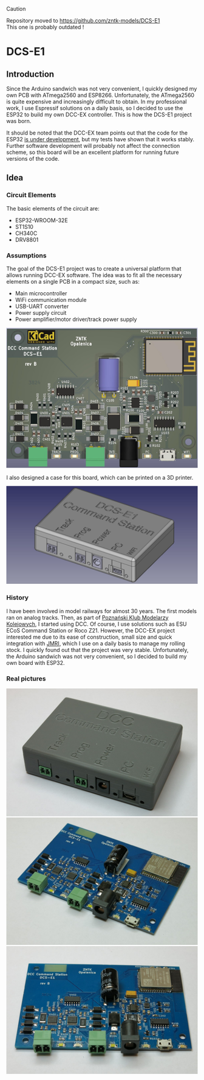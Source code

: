 > [!CAUTION]
> Repository moved to https://github.com/zntk-models/DCS-E1
> <br>This one is probably outdated !

# DCS-E1

## Introduction

Since the Arduino sandwich was not very convenient, I quickly designed my own PCB with ATmega2560 and ESP8266. Unfortunately, the ATmega2560 is quite expensive and increasingly difficult to obtain. In my professional work, I use Espressif solutions on a daily basis, so I decided to use the ESP32 to build my own DCC-EX controller. This is how the DCS-E1 project was born.

It should be noted that the DCC-EX team points out that the code for the ESP32 [is under development](https://dcc-ex.com/reference/hardware/microcontrollers/microcontrollers.html#espressif-esp32-series), but my tests have shown that it works stably. Further software development will probably not affect the connection scheme, so this board will be an excellent platform for running future versions of the code.

## Idea

### Circuit Elements

The basic elements of the circuit are:

* ESP32-WROOM-32E
* ST1S10
* CH340C
* DRV8801

### Assumptions

The goal of the DCS-E1 project was to create a universal platform that allows running DCC-EX software. The idea was to fit all the necessary elements on a single PCB in a compact size, such as:

* Main microcontroller
* WiFi communication module
* USB-UART converter
* Power supply circuit
* Power amplifier/motor driver/track power supply

![PCB](img/PCB.jpg)

I also designed a case for this board, which can be printed on a 3D printer.

![case](img/case.jpg)

### History

I have been involved in model railways for almost 30 years. The first models ran on analog tracks. Then, as part of [Poznański Klub Modelarzy Kolejowych](https://www.facebook.com/pkmk.fredry13/), I started using DCC. Of course, I use solutions such as ESU ECoS Command Station or Roco Z21. However, the DCC-EX project interested me due to its ease of construction, small size and quick integration with [JMRI](https://www.jmri.org/), which I use on a daily basis to manage my rolling stock. I quickly found out that the project was very stable. Unfortunately, the Arduino sandwich was not very convenient, so I decided to build my own board with ESP32.

### Real pictures

![PCB](img/IMG_001.jpg)
![PCB](img/IMG_002.jpg)
![PCB](img/IMG_003.jpg)
